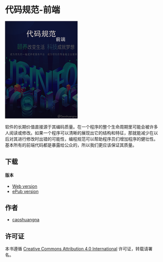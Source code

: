 # 代码规范-前端

![Donovan Hutchinson](images/cover-sm.png)

软件的长期价值直接源于其编码质量。在一个程序的整个生命周期里可能会被许多人阅读或修改。如果一个程序可以清晰的展现出它的结构和特征，那就能减少在以后对其进行修改时出错的可能性，编程规范可以帮助程序员们增加程序的健壮性。基本所有的前端代码都是暴露给公众的，所以我们更应该保证其质量。

## 下载

#### 版本

* [Web version](https://shiwenna.github.io/codingStandards/)
* [ePub version](https://github.com/shiwenna/codingStandards/blob/master/build/epub/book.epub)



## 作者

- [caoshuangna](http://caoshuangna.surge.sh/)

## 许可证

本书遵循 [Creative Commons Attribution 4.0 International](https://creativecommons.org/licenses/by/4.0/) 许可证，转载请署名。
